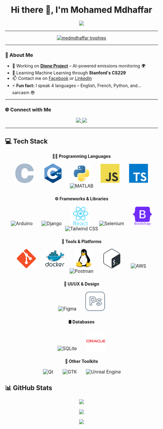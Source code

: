<h1 align="center">Hi there 👋, I'm Mohamed Mdhaffar</h1>
<p align="center">
  <img src="https://readme-typing-svg.herokuapp.com/?lines=🎓+ICT+Engineering+Student+@+SUP'COM;🤖+AI+Explorer+%7C+🧩+Problem+Solver+%7C+🌍+Tech+for+Impact&center=true&width=500&height=40&color=0FF6EC&vCenter=true&size=20">
</p>

---

<p align="center">
  <a href="https://github.com/medmdhaffar">
    <img src="https://github-profile-trophy.vercel.app/?username=medmdhaffar&theme=algolia&margin-w=10&margin-h=15&column=4" alt="medmdhaffar trophies"/>
  </a>
</p>

---

### 🚀 About Me

- 🔭 Working on **[Dione Project](https://github.com/zaydbf/Dione)** – AI-powered emissions monitoring 🌍
- 🌱 Learning Machine Learning through **Stanford's CS229**
- 📫 Contact me on [Facebook](https://www.facebook.com/mohamed.medhaffar.5?locale=fr_FR) or [LinkedIn](https://www.linkedin.com/in/mohamed-mdhafar-08707b280)
- ⚡ **Fun fact:** I speak 4 languages – English, French, Python, and... sarcasm 😎

---

### 🌐 Connect with Me

<p align="center">
  <a href="https://www.linkedin.com/in/mohamed-mdhafar-08707b280" target="_blank">
    <img src="https://img.shields.io/badge/LinkedIn-blue?style=for-the-badge&logo=linkedin&logoColor=white"/>
  </a>
  <a href="https://github.com/medmdhaffar" target="_blank">
    <img src="https://img.shields.io/badge/GitHub-black?style=for-the-badge&logo=github&logoColor=white"/>
  </a>
</p>

---

## 💻 Tech Stack

<style>
@keyframes pulse {
  0%, 100% { transform: scale(1); }
  50% { transform: scale(1.1); }
}

.tech-icon {
  width: 60px;
  margin: 0 15px;
  animation: pulse 3s infinite;
  transition: transform 0.3s ease;
}
.tech-icon:hover {
  transform: scale(1.2);
  animation-play-state: paused;
}
.tech-row {
  text-align: center;
  margin-bottom: 25px;
}
</style>

<h4 align="center">👨‍💻 Programming Languages</h4>
<p class="tech-row">
  <img src="https://raw.githubusercontent.com/devicons/devicon/master/icons/c/c-original.svg" class="tech-icon" alt="C"/>
  <img src="https://raw.githubusercontent.com/devicons/devicon/master/icons/cplusplus/cplusplus-original.svg" class="tech-icon" alt="C++"/>
  <img src="https://raw.githubusercontent.com/devicons/devicon/master/icons/python/python-original.svg" class="tech-icon" alt="Python"/>
  <img src="https://raw.githubusercontent.com/devicons/devicon/master/icons/javascript/javascript-original.svg" class="tech-icon" alt="JavaScript"/>
  <img src="https://raw.githubusercontent.com/devicons/devicon/master/icons/typescript/typescript-original.svg" class="tech-icon" alt="TypeScript"/>
  <img src="https://upload.wikimedia.org/wikipedia/commons/2/21/Matlab_Logo.png" class="tech-icon" alt="MATLAB"/>
</p>

<h4 align="center">⚙️ Frameworks & Libraries</h4>
<p class="tech-row">
  <img src="https://cdn.worldvectorlogo.com/logos/arduino-1.svg" class="tech-icon" alt="Arduino"/>
  <img src="https://cdn.worldvectorlogo.com/logos/django.svg" class="tech-icon" alt="Django"/>
  <img src="https://raw.githubusercontent.com/devicons/devicon/master/icons/react/react-original-wordmark.svg" class="tech-icon" alt="React"/>
  <img src="https://www.vectorlogo.zone/logos/selenium/selenium-icon.svg" class="tech-icon" alt="Selenium"/>
  <img src="https://raw.githubusercontent.com/devicons/devicon/master/icons/bootstrap/bootstrap-plain-wordmark.svg" class="tech-icon" alt="Bootstrap"/>
  <img src="https://www.vectorlogo.zone/logos/tailwindcss/tailwindcss-icon.svg" class="tech-icon" alt="Tailwind CSS"/>
</p>

<h4 align="center">🔧 Tools & Platforms</h4>
<p class="tech-row">
  <img src="https://raw.githubusercontent.com/devicons/devicon/master/icons/git/git-original.svg" class="tech-icon" alt="Git"/>
  <img src="https://raw.githubusercontent.com/devicons/devicon/master/icons/docker/docker-original-wordmark.svg" class="tech-icon" alt="Docker"/>
  <img src="https://raw.githubusercontent.com/devicons/devicon/master/icons/linux/linux-original.svg" class="tech-icon" alt="Linux"/>
  <img src="https://raw.githubusercontent.com/devicons/devicon/master/icons/bash/bash-original.svg" class="tech-icon" alt="Bash"/>
  <img src="https://raw.githubusercontent.com/devicons/devicon/master/icons/aws/aws-original.svg" class="tech-icon" alt="AWS"/>
  <img src="https://www.vectorlogo.zone/logos/getpostman/getpostman-icon.svg" class="tech-icon" alt="Postman"/>
</p>

<h4 align="center">🎨 UI/UX & Design</h4>
<p class="tech-row">
  <img src="https://www.vectorlogo.zone/logos/figma/figma-icon.svg" class="tech-icon" alt="Figma"/>
  <img src="https://raw.githubusercontent.com/devicons/devicon/master/icons/photoshop/photoshop-line.svg" class="tech-icon" alt="Photoshop"/>
</p>

<h4 align="center">🛢️ Databases</h4>
<p class="tech-row">
  <img src="https://www.vectorlogo.zone/logos/sqlite/sqlite-icon.svg" class="tech-icon" alt="SQLite"/>
  <img src="https://raw.githubusercontent.com/devicons/devicon/master/icons/oracle/oracle-original.svg" class="tech-icon" alt="Oracle"/>
</p>

<h4 align="center">🧪 Other Toolkits</h4>
<p class="tech-row">
  <img src="https://upload.wikimedia.org/wikipedia/commons/0/0b/Qt_logo_2016.svg" class="tech-icon" alt="Qt"/>
  <img src="https://upload.wikimedia.org/wikipedia/commons/7/71/GTK_logo.svg" class="tech-icon" alt="GTK"/>
  <img src="https://raw.githubusercontent.com/kenangundogan/fontisto/036b7eca71aab1bef8e6a0518f7329f13ed62f6b/icons/svg/brand/unreal-engine.svg" class="tech-icon" alt="Unreal Engine"/>
</p>

## 📊 GitHub Stats

<p align="center">
  <img src="https://github-readme-stats.vercel.app/api?username=medmdhaffar&show_icons=true&theme=tokyonight" height="180px"/>
</p>
<p align="center">
  <img src="https://github-readme-streak-stats.herokuapp.com/?user=medmdhaffar&theme=tokyonight" height="180px"/>
</p>
<p align="center">
  <img src="https://github-readme-stats.vercel.app/api/top-langs/?username=medmdhaffar&layout=compact&theme=tokyonight" height="180px"/>
</p>
